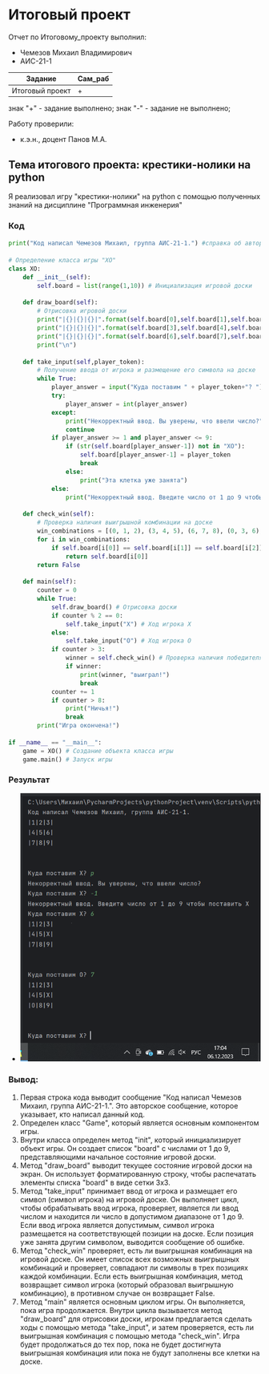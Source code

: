 # Итоговый проект
Отчет по Итоговому_проекту выполнил:
- Чемезов Михаил Владимирович
- АИС-21-1

| Задание | Сам_раб |
| ------ | ------ |
| Итоговый проект | + |

знак "+" - задание выполнено; знак "-" - задание не выполнено;

Работу проверили:
- к.э.н., доцент Панов М.А.

## Тема итогового проекта: крестики-нолики на python
Я реализовал игру "крестики-нолики" на python с помощью полученных знаний на дисциплине "Программная инженерия"
### Код
```python
print("Код написал Чемезов Михаил, группа АИС-21-1.") #справка об авторе

# Определение класса игры "XO"
class XO:
    def __init__(self):
        self.board = list(range(1,10)) # Инициализация игровой доски

    def draw_board(self):
        # Отрисовка игровой доски
        print("|{}|{}|{}|".format(self.board[0],self.board[1],self.board[2]))
        print("|{}|{}|{}|".format(self.board[3],self.board[4],self.board[5]))
        print("|{}|{}|{}|".format(self.board[6],self.board[7],self.board[8]))
        print("\n")

    def take_input(self,player_token):
        # Получение ввода от игрока и размещение его символа на доске
        while True:
            player_answer = input("Куда поставим " + player_token+"? ")
            try:
                player_answer = int(player_answer)
            except:
                print("Некорректный ввод. Вы уверены, что ввели число?")
                continue
            if player_answer >= 1 and player_answer <= 9:
                if (str(self.board[player_answer-1]) not in "XO"):
                    self.board[player_answer-1] = player_token
                    break
                else:
                    print("Эта клетка уже занята")
            else:
                print("Некорректный ввод. Введите число от 1 до 9 чтобы поставить "+player_token)

    def check_win(self):
        # Проверка наличия выигрышной комбинации на доске
        win_combinations = [(0, 1, 2), (3, 4, 5), (6, 7, 8), (0, 3, 6), (1, 4, 7), (2, 5, 8), (0, 4, 8), (2, 4, 6)]
        for i in win_combinations:
            if self.board[i[0]] == self.board[i[1]] == self.board[i[2]]:
                return self.board[i[0]]
        return False

    def main(self):
        counter = 0
        while True:
            self.draw_board() # Отрисовка доски
            if counter % 2 == 0:
                self.take_input("X") # Ход игрока X
            else:
                self.take_input("O") # Ход игрока O
            if counter > 3:
                winner = self.check_win() # Проверка наличия победителя
                if winner:
                    print(winner, "выиграл!")
                    break
            counter += 1
            if counter > 8:
                print("Ничья!")
                break
        print("Игра окончена!")

if __name__ == "__main__":
    game = XO() # Создание объекта класса игры
    game.main() # Запуск игры
```

### Результат
- ![Результат](https://github.com/mvchemezov1/software-engineering/blob/%D0%98%D1%82%D0%BE%D0%B3%D0%BE%D0%B2%D1%8B%D0%B9_%D0%BF%D1%80%D0%BE%D0%B5%D0%BA%D1%82/pic/%D0%98%D1%82%D0%BE%D0%B3%D0%BE%D0%B2%D1%8B%D0%B9_%D0%BF%D1%80%D0%BE%D0%B5%D0%BA%D1%82.png)
### Вывод:
1. Первая строка кода выводит сообщение "Код написал Чемезов Михаил, группа АИС-21-1.". Это авторское сообщение, которое указывает, кто написал данный код.
2. Определен класс "Game", который является основным компонентом игры.
3. Внутри класса определен метод "init", который инициализирует объект игры. Он создает список "board" с числами от 1 до 9, представляющими начальное состояние игровой доски.
4. Метод "draw_board" выводит текущее состояние игровой доски на экран. Он использует форматированную строку, чтобы распечатать элементы списка "board" в виде сетки 3x3.
5. Метод "take_input" принимает ввод от игрока и размещает его символ (символ игрока) на игровой доске. Он выполняет цикл, чтобы обрабатывать ввод игрока, проверяет, является ли ввод числом и находится ли число в допустимом диапазоне от 1 до 9. Если ввод игрока является допустимым, символ игрока размещается на соответствующей позиции на доске. Если позиция уже занята другим символом, выводится сообщение об ошибке.
6. Метод "check_win" проверяет, есть ли выигрышная комбинация на игровой доске. Он имеет список всех возможных выигрышных комбинаций и проверяет, совпадают ли символы в трех позициях каждой комбинации. Если есть выигрышная комбинация, метод возвращает символ игрока (который образовал выигрышную комбинацию), в противном случае он возвращает False.
7. Метод "main" является основным циклом игры. Он выполняется, пока игра продолжается. Внутри цикла вызывается метод "draw_board" для отрисовки доски, игрокам предлагается сделать ходы с помощью метода "take_input", и затем проверяется, есть ли выигрышная комбинация с помощью метода "check_win". Игра будет продолжаться до тех пор, пока не будет достигнута выигрышная комбинация или пока не будут заполнены все клетки на доске.
